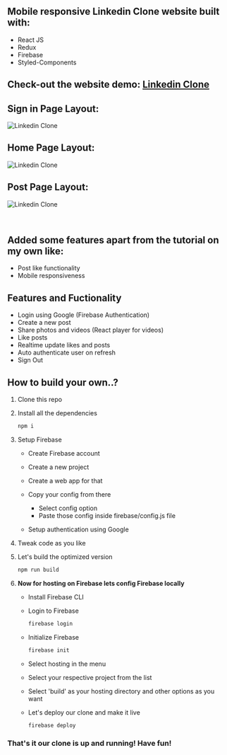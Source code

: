 ## Mobile responsive Linkedin Clone website built with: 
 - React JS 
 - Redux 
 - Firebase
 - Styled-Components

## Check-out the website demo: [Linkedin Clone]()

## Sign in Page Layout:

![Linkedin Clone](https://user-images.githubusercontent.com/37968028/206279128-00efca08-6efc-4cbe-a538-fc5b00f9d253.png)

## Home Page Layout:

![Linkedin Clone](https://user-images.githubusercontent.com/37968028/206280272-51931d18-ee99-4dfc-b1d2-38ce7ba0ebbb.png)

## Post Page Layout:

![Linkedin Clone](https://user-images.githubusercontent.com/37968028/206280574-222e3f11-383a-4375-bab0-c72952399c0b.png)

 <br />

## Added some features apart from the tutorial on my own like:

-   Post like functionality
-   Mobile responsiveness

## Features and Fuctionality

-   Login using Google (Firebase Authentication)
-   Create a new post
-   Share photos and videos (React player for videos)
-   Like posts
-   Realtime update likes and posts
-   Auto authenticate user on refresh
-   Sign Out

## How to build your own..?

1. Clone this repo
1. Install all the dependencies
    ```bash
    npm i
    ```
1. Setup Firebase

    - Create Firebase account
    - Create a new project
    - Create a web app for that
    - Copy your config from there

        - Select config option
        - Paste those config inside firebase/config.js file

    - Setup authentication using Google

1. Tweak code as you like
1. Let's build the optimized version

    ```bash
    npm run build
    ```

1. **Now for hosting on Firebase lets config Firebase locally**

    - Install Firebase CLI
    - Login to Firebase

        ```bash
        firebase login
        ```

    - Initialize Firebase

        ```bash
        firebase init
        ```

    - Select hosting in the menu
    - Select your respective project from the list
    - Select 'build' as your hosting directory and other options as you want
    - Let's deploy our clone and make it live

        ```bash
        firebase deploy
        ```

### That's it our clone is up and running! Have fun!
